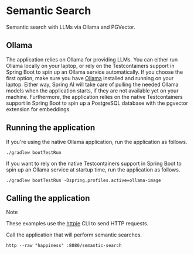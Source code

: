 # Semantic Search

Semantic search with LLMs via Ollama and PGVector.

## Ollama

The application relies on Ollama for providing LLMs. You can either run Ollama locally on your laptop,
or rely on the Testcontainers support in Spring Boot to spin up an Ollama service automatically.
If you choose the first option, make sure you have [Ollama](https://ollama.ai) installed and running on your laptop.
Either way, Spring AI will take care of pulling the needed Ollama models when the application starts,
if they are not available yet on your machine.
Furthermore, the application relies on the native Testcontainers support in Spring Boot to spin up
a PostgreSQL database with the pgvector extension for embeddings.

## Running the application

If you're using the native Ollama application, run the application as follows.

```shell
./gradlew bootTestRun
```

If you want to rely on the native Testcontainers support in Spring Boot to spin up an Ollama service at startup time,
run the application as follows.

```shell
./gradlew bootTestRun -Dspring.profiles.active=ollama-image
```

## Calling the application

> [!NOTE]
> These examples use the [httpie](https://httpie.io) CLI to send HTTP requests.

Call the application that will perform semantic searches.

```shell
http --raw "happiness" :8080/semantic-search
```
